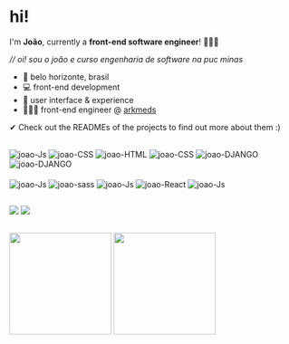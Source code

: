 # hi!

I'm **João**, currently a **front-end software engineer**! 👨🏽‍💻

*// oi! sou o joão e curso engenharia de software na puc minas* 

- 📍   belo horizonte, brasil
- 💻 front-end development 
-  🎨 user interface & experience
- 👨🏽‍💻  front-end engineer @ [arkmeds](https://www.arkmeds.com.br/) 

✔ Check out the READMEs of the projects to find out more about them :)

## 
<div style="display: inline_block">
 <img align="center" alt="joao-Js"  src="https://img.shields.io/badge/React-20232A?style=for-the-badge&logo=react&logoColor=61DAFB">
  <img align="center" alt="joao-CSS"  src="https://img.shields.io/badge/JavaScript-F7DF1E?style=for-the-badge&logo=javascript&logoColor=black">
  <img align="center" alt="joao-HTML"  src="https://img.shields.io/badge/HTML5-E34F26?style=for-the-badge&logo=html5&logoColor=white">
  <img align="center" alt="joao-CSS"  src="https://img.shields.io/badge/CSS3-1572B6?style=for-the-badge&logo=css3&logoColor=white">
 <img align="center" alt="joao-DJANGO"  src="https://img.shields.io/badge/Django-092E20?style=for-the-badge&logo=django&logoColor=green">
 <img align="center" alt="joao-DJANGO"  src="https://img.shields.io/badge/React_Native-20232A?style=for-the-badge&logo=react&logoColor=61DAFB"><br> <br>
 <img align="center" alt="joao-Js"  src="https://img.shields.io/badge/styled--components-DB7093?style=for-the-badge&logo=styled-components&logoColor=white"> 
 <img align="center" alt="joao-sass"  src="https://img.shields.io/badge/Sass-CC6699?style=for-the-badge&logo=sass&logoColor=white">
  <img align="center" alt="joao-Js"  src="https://img.shields.io/badge/Bootstrap-563D7C?style=for-the-badge&logo=bootstrap&logoColor=white">  
 <img align="center" alt="joao-React"  src="https://img.shields.io/badge/Python-3776AB?style=for-the-badge&logo=python&logoColor=white">  
  <img align="center" alt="joao-Js"  src="https://img.shields.io/badge/Git-F05032?style=for-the-badge&logo=git&logoColor=white"> 
   
   
</div>

##
 
<div>

  <a href = "mailto: jpmairinque@gmail.com"><img src="https://img.shields.io/badge/-Gmail-%23EA4335?style=for-the-badge&logo=gmail&logoColor=white" target="_blank"></a>
  <a href="https://www.linkedin.com/in/jo%C3%A3o-pedro-mairinque-3a02551b9/" target="_blank"><img src="https://img.shields.io/badge/-LinkedIn-%230077B5?style=for-the-badge&logo=linkedin&logoColor=white" target="_blank"></a>
 </div>
 
 ##
 
<div> 
 <img height="180em" src="https://github-readme-stats.vercel.app/api?username=jpmairinque&show_icons=true&theme=vue-dark&include_all_commits=true&count_private=true"/>
 <img height="180em" src="https://github-readme-stats.vercel.app/api/top-langs/?username=jpmairinque&layout=compact&langs_count=16&theme=vue-dark"/>
</div>
